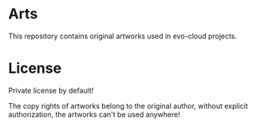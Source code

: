 # Arts

This repository contains original artworks used in evo-cloud projects.

# License

Private license by default!

The copy rights of artworks belong to the original author, without explicit
authorization, the artworks can't be used anywhere!
